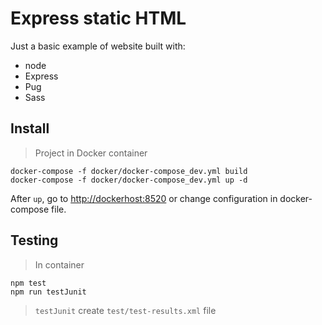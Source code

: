 # Express static HTML

Just a basic example of website built with:

- node
- Express
- Pug
- Sass

## Install

> Project in Docker container

    docker-compose -f docker/docker-compose_dev.yml build
    docker-compose -f docker/docker-compose_dev.yml up -d

After `up`, go to [http://dockerhost:8520](http://dockerhost:8520) or change configuration in docker-compose file.

## Testing

> In container

    npm test
    npm run testJunit
    
> `testJunit` create `test/test-results.xml` file
